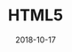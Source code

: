 ---
id: 7
title: HTML5
tag: html
date: "2018-10-17"
image: ../src/images/html5.svg
pagetype: tech
---